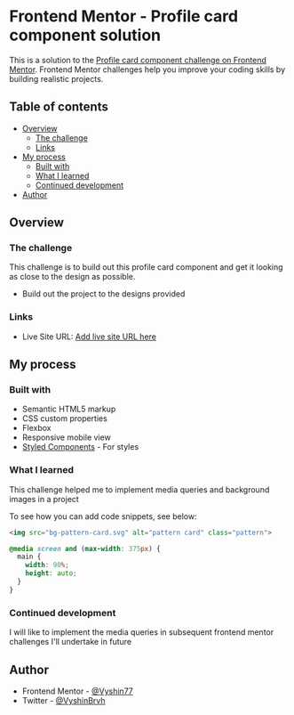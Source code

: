 # Frontend Mentor - Profile card component solution

This is a solution to the [Profile card component challenge on Frontend Mentor](https://www.frontendmentor.io/challenges/profile-card-component-cfArpWshJ). Frontend Mentor challenges help you improve your coding skills by building realistic projects.

## Table of contents

- [Overview](#overview)
  - [The challenge](#the-challenge)
  - [Links](#links)
- [My process](#my-process)
  - [Built with](#built-with)
  - [What I learned](#what-i-learned)
  - [Continued development](#continued-development)
- [Author](#author)

## Overview

### The challenge

This challenge is to build out this profile card component and get it looking as close to the design as possible.

- Build out the project to the designs provided

### Links

- Live Site URL: [Add live site URL here](https://your-live-site-url.com)

## My process

### Built with

- Semantic HTML5 markup
- CSS custom properties
- Flexbox
- Responsive mobile view
- [Styled Components](https://styled-components.com/) - For styles

### What I learned

This challenge helped me to implement media queries and background images in a project

To see how you can add code snippets, see below:
```html
<img src="bg-pattern-card.svg" alt="pattern card" class="pattern">
```
```css
@media screen and (max-width: 375px) {
  main {
    width: 90%;
    height: auto;
  }
}
```

### Continued development

I will like to implement the media queries in subsequent frontend mentor challenges I'll undertake in future

## Author

- Frontend Mentor - [@Vyshin77](https://www.frontendmentor.io/profile/Vyshin77)
- Twitter - [@VyshinBrvh](https://www.twitter.com/VyshinBrvh)
